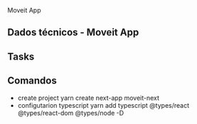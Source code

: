 Moveit App
## Dados técnicos - Moveit App

## Tasks
## Comandos
- create project
    yarn create next-app moveit-next
- configutarion typescript
    yarn add typescript @types/react @types/react-dom @types/node -D